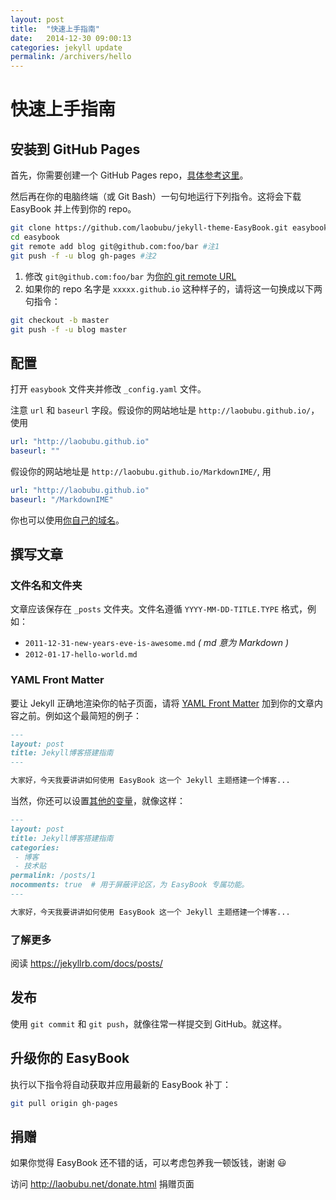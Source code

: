 ```yaml
---
layout: post
title:  "快速上手指南"
date:   2014-12-30 09:00:13
categories: jekyll update
permalink: /archivers/hello
---
```


# 快速上手指南

## 安装到 GitHub Pages

首先，你需要创建一个 GitHub Pages repo，[具体参考这里](https://pages.github.com/)。

然后再在你的电脑终端（或 Git Bash）一句句地运行下列指令。这将会下载 EasyBook 并上传到你的 repo。

```bash
git clone https://github.com/laobubu/jekyll-theme-EasyBook.git easybook
cd easybook
git remote add blog git@github.com:foo/bar #注1
git push -f -u blog gh-pages #注2
```

1. 修改 `git@github.com:foo/bar` 为[你的 git remote URL](https://help.github.com/articles/which-remote-url-should-i-use/)
2. 如果你的 repo 名字是 `xxxxx.github.io` 这种样子的，请将这一句换成以下两句指令：

```bash
git checkout -b master
git push -f -u blog master
```

## 配置

打开 `easybook` 文件夹并修改 `_config.yaml` 文件。

注意 `url` 和 `baseurl` 字段。假设你的网站地址是 `http://laobubu.github.io/`，使用

```yaml
url: "http://laobubu.github.io"
baseurl: ""
```

假设你的网站地址是 `http://laobubu.github.io/MarkdownIME/`, 用

```yaml
url: "http://laobubu.github.io"
baseurl: "/MarkdownIME"
```

你也可以使用[你自己的域名](https://help.github.com/articles/setting-up-a-custom-subdomain/)。

## 撰写文章

### 文件名和文件夹

文章应该保存在 `_posts` 文件夹。文件名遵循 `YYYY-MM-DD-TITLE.TYPE` 格式，例如：

- `2011-12-31-new-years-eve-is-awesome.md` *( md 意为 Markdown )*
- `2012-01-17-hello-world.md`

### YAML Front Matter

要让 Jekyll 正确地渲染你的帖子页面，请将 [YAML Front Matter](https://jekyllrb.com/docs/frontmatter/) 加到你的文章内容之前。例如这个最简短的例子：

```markdown
---
layout: post
title: Jekyll博客搭建指南
---

大家好，今天我要讲讲如何使用 EasyBook 这一个 Jekyll 主题搭建一个博客...
```

当然，你还可以设置[其他的变量](https://jekyllrb.com/docs/frontmatter/#predefined-global-variables)，就像这样：

```markdown
---
layout: post
title: Jekyll博客搭建指南
categories: 
 - 博客
 - 技术贴
permalink: /posts/1
nocomments: true  # 用于屏蔽评论区，为 EasyBook 专属功能。
---

大家好，今天我要讲讲如何使用 EasyBook 这一个 Jekyll 主题搭建一个博客...
```

### 了解更多

阅读 <https://jekyllrb.com/docs/posts/>

## 发布

使用 `git commit` 和 `git push`，就像往常一样提交到 GitHub。就这样。

## 升级你的 EasyBook

执行以下指令将自动获取并应用最新的 EasyBook 补丁：

```bash
git pull origin gh-pages
```

## 捐赠

如果你觉得 EasyBook 还不错的话，可以考虑包养我一顿饭钱，谢谢 :smiley: 

访问 <http://laobubu.net/donate.html> 捐赠页面
